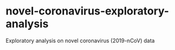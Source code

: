 # novel-coronavirus-exploratory-analysis
Exploratory analysis on novel coronavirus (2019-nCoV) data
